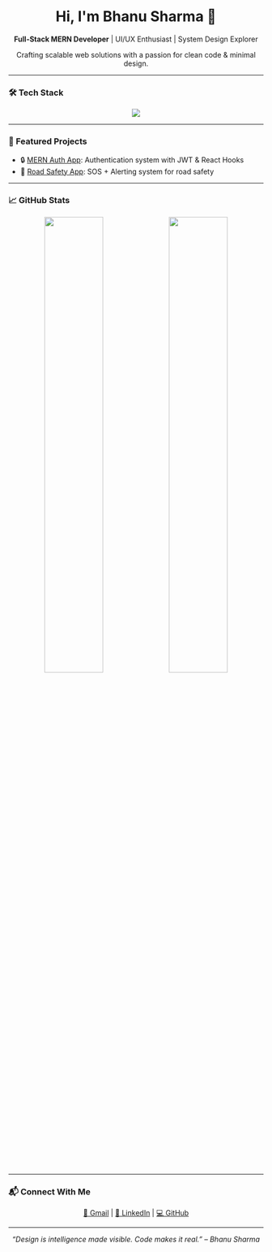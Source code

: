 <!-- 🧑‍💻 Personal Introduction -->
<div align="center">
  <h1>Hi, I'm Bhanu Sharma 👋</h1>
  <p><strong>Full-Stack MERN Developer</strong> | UI/UX Enthusiast | System Design Explorer</p>
  <p>Crafting scalable web solutions with a passion for clean code & minimal design.</p>
</div>

---

<!-- 🛠 Tech Stack -->
### 🛠 Tech Stack
<div align="center">
  <img src="https://skillicons.dev/icons?i=react,nodejs,express,mongodb,ts,tailwind,figma,flask,fastapi,python,aws,postgres,postman,git,github,vscode" />
</div>

---

<!-- 🚀 Projects -->
### 🚀 Featured Projects
- 🔒 [MERN Auth App](https://github.com/Bhanu-Sharma-7/mern-auth): Authentication system with JWT & React Hooks
- 🚗 [Road Safety App](https://github.com/Bhanu-Sharma-7/road-safety-app): SOS + Alerting system for road safety

---

<!-- 📈 Stats -->
### 📈 GitHub Stats
<div align="center">
  <img src="https://github-readme-stats.vercel.app/api?username=Bhanu-Sharma-7&show_icons=true&theme=default&hide_border=true" width="48%" />
  <img src="https://github-readme-streak-stats.herokuapp.com/?user=Bhanu-Sharma-7&theme=default&hide_border=true" width="48%" />
</div>

---

<!-- 📬 Contact -->
### 📬 Connect With Me
<div align="center">
  <a href="mailto:bhanusharma14581@gmail.com">📧 Gmail</a> |
  <a href="https://linkedin.com/in/bhanu-sharma-dev">💼 LinkedIn</a> |
  <a href="https://github.com/Bhanu-Sharma-7">💻 GitHub</a>
</div>

---

<!-- 💡 Quote -->
<p align="center"><i>“Design is intelligence made visible. Code makes it real.” – Bhanu Sharma</i></p>